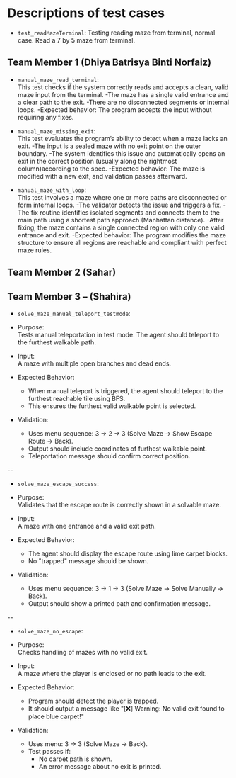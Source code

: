 # Descriptions of test cases

- `test_readMazeTerminal`: Testing reading maze from terminal, normal case. Read a 7 by 5 maze from terminal.


## Team Member 1 (Dhiya Batrisya Binti Norfaiz)

- `manual_maze_read_terminal`:  
  This test checks if the system correctly reads and accepts a clean, valid maze input from the terminal.
   -The maze has a single valid entrance and a clear path to the exit.
   -There are no disconnected segments or internal loops.
   -Expected behavior: The program accepts the input without requiring any fixes.

- `manual_maze_missing_exit`:  
  This test evaluates the program’s ability to detect when a maze lacks an exit.
   -The input is a sealed maze with no exit point on the outer boundary.
   -The system identifies this issue and automatically opens an exit in the correct position (usually along the rightmost column)according to the spec.
   -Expected behavior: The maze is modified with a new exit, and validation passes afterward.

- `manual_maze_with_loop`:  
  This test involves a maze where one or more paths are disconnected or form internal loops.
   -The validator detects the issue and triggers a fix.
   -The fix routine identifies isolated segments and connects them to the main path using a shortest path approach (Manhattan distance).
   -After fixing, the maze contains a single connected region with only one valid entrance and exit.
   -Expected behavior: The program modifies the maze structure to ensure all regions are reachable and compliant with perfect maze rules.


## Team Member 2 (Sahar)



## Team Member 3 – (Shahira)

- `solve_maze_manual_teleport_testmode`:  
- Purpose:  
  Tests manual teleportation in test mode. The agent should teleport to the furthest walkable path.
  
- Input:  
  A maze with multiple open branches and dead ends.

- Expected Behavior:  
  - When manual teleport is triggered, the agent should teleport to the furthest reachable tile using BFS.
  - This ensures the furthest valid walkable point is selected.
  
- Validation:
  - Uses menu sequence: 3 → 2 → 3 (Solve Maze → Show Escape Route → Back).
  - Output should include coordinates of furthest walkable point.
  - Teleportation message should confirm correct position.


--


- `solve_maze_escape_success`:  
- Purpose:  
  Validates that the escape route is correctly shown in a solvable maze.
  
- Input:  
  A maze with one entrance and a valid exit path.

- Expected Behavior:  
  - The agent should display the escape route using lime carpet blocks.
  - No "trapped" message should be shown.

- Validation:
  - Uses menu sequence: 3 → 1 → 3 (Solve Maze → Solve Manually → Back).
  - Output should show a printed path and confirmation message.


--


- `solve_maze_no_escape`:  
- Purpose:  
  Checks handling of mazes with no valid exit.

- Input:  
  A maze where the player is enclosed or no path leads to the exit.

- Expected Behavior:  
  - Program should detect the player is trapped.
  - It should output a message like "[❌] Warning: No valid exit found to place blue carpet!"

- Validation:
  - Uses menu: 3 → 3 (Solve Maze → Back).
  - Test passes if:
    - No carpet path is shown.
    - An error message about no exit is printed.
